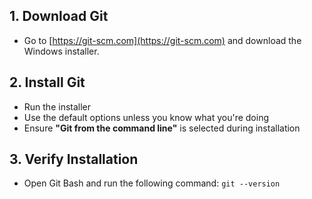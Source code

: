## 1. Download Git
- Go to [https://git-scm.com](https://git-scm.com) and download the Windows installer.
## 2. Install Git
- Run the installer
- Use the default options unless you know what you're doing    
- Ensure **"Git from the command line"** is selected during installation
## 3. Verify Installation
- Open Git Bash and run the following command: `git --version`
